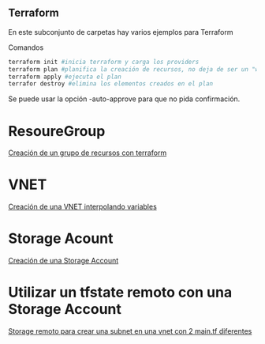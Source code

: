 ## Terraform

En este subconjunto de carpetas hay varios ejemplos para Terraform

Comandos

```bash
terraform init #inicia terraform y carga los providers
terraform plan #planifica la creación de recursos, no deja de ser un "whatif". Se puede utilizar -out para guardar el plan
terraform apply #ejecuta el plan
terrafor destroy #elimina los elementos creados en el plan
```

Se puede usar la opción -auto-approve para que no pida confirmación.

# ResoureGroup

[Creación de un grupo de recursos con terraform](/Terraform/ResourceGroup/main.tf)

# VNET

[Creación de una VNET interpolando variables](/Terraform/Interpolation-Vnet/main.tf)

# Storage Acount

[Creación de una Storage Account](/Terraform/StorageAccount/main.tf)

# Utilizar un tfstate remoto con una Storage Account

[Storage remoto para crear una subnet en una vnet con 2 main.tf diferentes](/Terraform/RemoteState/main.tf)
